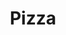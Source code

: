 ---
title: Pizza
meal: lunch
image: pizza.png
description: A yummy cheese pizza.
badge: protein
difficulty: intermediate
restrictions:
- vegetarian
tags:
  - italian
  - delicious
  - kid-favorite
ingredients:
  - Pizza dough
  - Tomato sauce
  - Mozzarella cheese
instructions:
  - First, form a circle shape with the pizza dough.
  - Next, smear the tomato sauce over the dough with a spoon.
  - Sprinkle mozzarella cheese on top of the pizza.
  - Heat the oven up to 450°F and place the pizza inside for 12-15 minutes.
  - Finally, take the pizza out, put it on your plate, and enjoy!
---